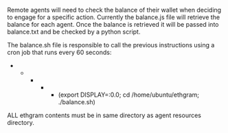 Remote agents will need to check the balance of their wallet when deciding to engage for a specific action.
Currently the balance.js file will retrieve the balance for each agent.
Once the balance is retrieved it will be passed into balance.txt and be checked by a python script.

The balance.sh file is responsible to call the previous instructions using a cron job that runs every 60 seconds:

* * * * * (export DISPLAY=:0.0; cd /home/ubuntu/ethgram; ./balance.sh)

ALL ethgram contents must be in same directory as agent resources directory.
